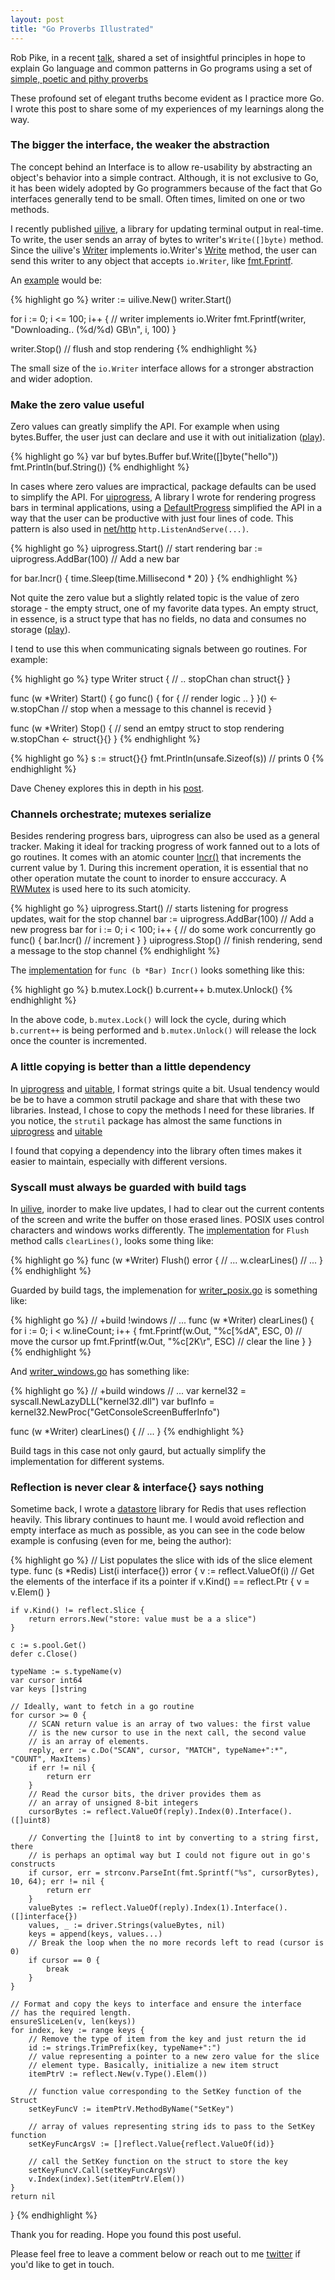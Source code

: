 ```yaml
---
layout: post
title: "Go Proverbs Illustrated"
---
```


Rob Pike, in a recent [talk](https://www.youtube.com/watch?v=PAAkCSZUG1c), shared a set of insightful principles in hope to explain Go language and common patterns in Go programs using a set of [simple, poetic and pithy proverbs](http://go-proverbs.github.io)

These profound set of elegant truths become evident as I practice more Go. I wrote this post to share some of my experiences of my learnings along the way.

### The bigger the interface, the weaker the abstraction

The concept behind an Interface is to allow re-usability by abstracting an object's behavior into a simple contract. Although, it is not exclusive to Go, it has been widely adopted by Go programmers because of the fact that Go interfaces generally tend to be small. Often times, limited on one or two methods.

I recently published [uilive](https://github.com/gosuri/uilive), a library for updating terminal output in real-time. To write, the user sends an array of bytes to writer's `Write([]byte)` method. Since the uilive's [Writer](https://godoc.org/github.com/gosuri/uilive#Writer.Write) implements io.Writer's [Write](https://golang.org/pkg/io/#Writer) method, the user can send this writer to any object that accepts `io.Writer`, like [fmt.Fprintf](https://golang.org/pkg/fmt/#Fprintf). 

An [example](https://github.com/gosuri/uilive/blob/master/example/main.go) would be:

{% highlight go %}
writer := uilive.New()
writer.Start() 

for i := 0; i <= 100; i++ {
	// writer implements io.Writer
	fmt.Fprintf(writer, "Downloading.. (%d/%d) GB\n", i, 100)
}

writer.Stop() // flush and stop rendering
{% endhighlight %}

The small size of the `io.Writer` interface allows for a stronger abstraction and wider adoption.

### Make the zero value useful

Zero values can greatly simplify the API. For example when using bytes.Buffer, the user just can declare and use it with out initialization ([play](http://play.golang.org/p/gJfh6XYSV8)).

{% highlight go %}
var buf bytes.Buffer
buf.Write([]byte("hello"))
fmt.Println(buf.String())
{% endhighlight %}

In cases where zero values are impractical, package defaults can be used to simplify the API. For [uiprogress](https://github.com/gosuri/uiprogress), A library I wrote for rendering progress bars in terminal applications, using a [DefaultProgress](https://github.com/gosuri/uiprogress/blob/master/progress.go#L16) simplified the API in a way that the user can be productive with just four lines of code. This pattern is also used in [net/http](https://golang.org/pkg/net/http/) `http.ListenAndServe(...)`.

{% highlight go %}
uiprogress.Start()            // start rendering
bar := uiprogress.AddBar(100) // Add a new bar

for bar.Incr() {
	time.Sleep(time.Millisecond * 20)
}
{% endhighlight %}

Not quite the zero value but a slightly related topic is the value of zero storage - the empty struct, one of my favorite data types. An empty struct, in essence, is a struct type that has no fields, no data and consumes no storage ([play](http://play.golang.org/p/Hbxdob-liW)).

I tend to use this when communicating signals between go routines. For example:

{% highlight go %}
type Writer struct {
	// .. 
	stopChan chan struct{}
}

func (w *Writer) Start() {
	go func() {
		for { 
			// render logic .. 
		}
	}()
	<-w.stopChan // stop when a message to this channel is recevid
}

func (w *Writer) Stop() {
	// send an emtpy struct to stop rendering
	w.stopChan <- struct{}{}
}
{% endhighlight %}

{% highlight go %}
s := struct{}{}
fmt.Println(unsafe.Sizeof(s)) // prints 0
{% endhighlight %}

Dave Cheney explores this in depth in his [post](http://dave.cheney.net/2014/03/25/the-empty-struct).

### Channels orchestrate; mutexes serialize

Besides rendering progress bars, uiprogress can also be used as a general tracker. Making it ideal for tracking progress of work fanned out to a lots of go routines. It comes with an atomic counter [Incr()](https://godoc.org/github.com/gosuri/uiprogress#Bar.Incr) that increments the current value by 1. During this increment operation, it is essential that no other operation mutate the count to inorder to ensure acccuracy. A [RWMutex](https://golang.org/pkg/sync/#RWMutex) is used here to its such atomicity.

{% highlight go %}
uiprogress.Start() // starts listening for progress updates, wait for the stop channel
bar := uiprogress.AddBar(100) // Add a new progress bar
for i := 0; i < 100; i++ {
	// do some work concurrently
	go func() {
		bar.Incr() // increment
	}
}
uiprogress.Stop() // finish rendering, send a message to the stop channel
{% endhighlight %}

The [implementation](https://github.com/gosuri/uiprogress/blob/master/bar.go#L100) for `func (b *Bar) Incr()` looks something like this:

{% highlight go %}
b.mutex.Lock()
b.current++
b.mutex.Unlock()
{% endhighlight %}

In the above code, `b.mutex.Lock()` will lock the cycle, during which `b.current++` is being performed and `b.mutex.Unlock()` will release the lock once the counter is incremented.

### A little copying is better than a little dependency

In [uiprogress](http://github.com/gosuri/uiprogress) and [uitable](http://github.com/gosuri/uiprogress), I format strings quite a bit. Usual tendency would be be to have a common strutil package and share that with these two libraries. Instead, I chose to copy the methods I need for these libraries. If you notice, the `strutil` package has almost the same functions in [uiprogress](https://github.com/gosuri/uiprogress/blob/master/util/strutil/strutil.go) and [uitable](https://github.com/gosuri/uitable/blob/master/util/strutil/strutil.go)

I found that copying a dependency into the library often times makes it easier to maintain, especially with different versions.

### Syscall must always be guarded with build tags

In [uilive](http://github.com/gosuri/uilive), inorder to make live updates, I had to clear out the current contents of the screen and write the buffer on those erased lines. POSIX uses control characters and windows works differently. The [implementation](https://github.com/gosuri/uilive/blob/master/writer.go#L55) for `Flush` method calls `clearLines()`, looks some thing like:

{% highlight go %}
func (w *Writer) Flush() error {
	// ...
	w.clearLines()
	// ...
}
{% endhighlight %}

Guarded by build tags, the implemenation for  [writer_posix.go](https://github.com/gosuri/uilive/blob/master/writer_posix.go) is something like:

{% highlight go %}
// +build !windows
// ...
func (w *Writer) clearLines() {
	for i := 0; i < w.lineCount; i++ {
		fmt.Fprintf(w.Out, "%c[%dA", ESC, 0) // move the cursor up
		fmt.Fprintf(w.Out, "%c[2K\r", ESC)   // clear the line
	}
}
{% endhighlight %}

And [writer_windows.go](https://github.com/gosuri/uilive/blob/master/writer_windows.go) has something like:

{% highlight go %}
// +build windows
// ...
var kernel32 = syscall.NewLazyDLL("kernel32.dll")
var bufInfo = kernel32.NewProc("GetConsoleScreenBufferInfo")

func (w *Writer) clearLines() {
	// ...
}
{% endhighlight %}

Build tags in this case not only gaurd, but actually simplify the implementation for different systems.

### Reflection is never clear & interface{} says nothing

Sometime back, I wrote a [datastore](https://github.com/gosuri/go-store) library for Redis that uses reflection heavily. This library continues to haunt me. I would avoid reflection and empty interface as much as possible, as you can see in the code below example is confusing (even for me, being the author):

{% highlight go %}
// List populates the slice with ids of the slice element type.
func (s *Redis) List(i interface{}) error {
	v := reflect.ValueOf(i)
	// Get the elements of the interface if its a pointer
	if v.Kind() == reflect.Ptr {
		v = v.Elem()
	}

	if v.Kind() != reflect.Slice {
		return errors.New("store: value must be a a slice")
	}

	c := s.pool.Get()
	defer c.Close()

	typeName := s.typeName(v)
	var cursor int64
	var keys []string

	// Ideally, want to fetch in a go routine
	for cursor >= 0 {
		// SCAN return value is an array of two values: the first value
		// is the new cursor to use in the next call, the second value
		// is an array of elements.
		reply, err := c.Do("SCAN", cursor, "MATCH", typeName+":*", "COUNT", MaxItems)
		if err != nil {
			return err
		}
		// Read the cursor bits, the driver provides them as
		// an array of unsigned 8-bit integers
		cursorBytes := reflect.ValueOf(reply).Index(0).Interface().([]uint8)

		// Converting the []uint8 to int by converting to a string first, there
		// is perhaps an optimal way but I could not figure out in go's constructs
		if cursor, err = strconv.ParseInt(fmt.Sprintf("%s", cursorBytes), 10, 64); err != nil {
			return err
		}
		valueBytes := reflect.ValueOf(reply).Index(1).Interface().([]interface{})
		values, _ := driver.Strings(valueBytes, nil)
		keys = append(keys, values...)
		// Break the loop when the no more records left to read (cursor is 0)
		if cursor == 0 {
			break
		}
	}

	// Format and copy the keys to interface and ensure the interface
	// has the required length.
	ensureSliceLen(v, len(keys))
	for index, key := range keys {
		// Remove the type of item from the key and just return the id
		id := strings.TrimPrefix(key, typeName+":")
		// value representing a pointer to a new zero value for the slice
		// element type. Basically, initialize a new item struct
		itemPtrV := reflect.New(v.Type().Elem())

		// function value corresponding to the SetKey function of the Struct
		setKeyFuncV := itemPtrV.MethodByName("SetKey")

		// array of values representing string ids to pass to the SetKey function
		setKeyFuncArgsV := []reflect.Value{reflect.ValueOf(id)}

		// call the SetKey function on the struct to store the key
		setKeyFuncV.Call(setKeyFuncArgsV)
		v.Index(index).Set(itemPtrV.Elem())
	}
	return nil
}
{% endhighlight %}

Thank you for reading. Hope you found this post useful. 

Please feel free to leave a comment below or reach out to me [twitter](http://www.twitter.com/kn0tch) if you'd like to get in touch.
